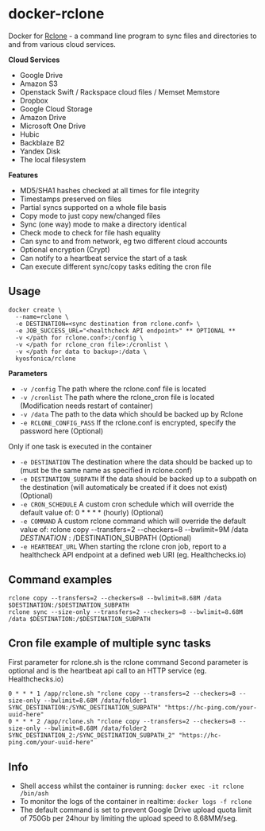 [appurl]: https://rclone.org/
[docker-rclone-mount]: https://github.com/tynor88/docker-rclone-mount

# docker-rclone

Docker for [Rclone][appurl] - a command line program to sync files and directories to and from various cloud services.

**Cloud Services**
* Google Drive
* Amazon S3
* Openstack Swift / Rackspace cloud files / Memset Memstore
* Dropbox
* Google Cloud Storage
* Amazon Drive
* Microsoft One Drive
* Hubic
* Backblaze B2
* Yandex Disk
* The local filesystem

**Features**

* MD5/SHA1 hashes checked at all times for file integrity
* Timestamps preserved on files
* Partial syncs supported on a whole file basis
* Copy mode to just copy new/changed files
* Sync (one way) mode to make a directory identical
* Check mode to check for file hash equality
* Can sync to and from network, eg two different cloud accounts
* Optional encryption (Crypt)
* Can notify to a heartbeat service the start of a task
* Can execute different sync/copy tasks editing the cron file

## Usage

```
docker create \
  --name=rclone \
  -e DESTINATION=<sync destination from rclone.conf> \
  -e JOB_SUCCESS_URL="<healthcheck API endpoint>" ** OPTIONAL **
  -v </path for rclone.conf>:/config \
  -v </path for rclone_cron file>:/cronlist \
  -v </path for data to backup>:/data \
  kyosfonica/rclone
```

**Parameters**

* `-v /config` The path where the rclone.conf file is located
* `-v /cronlist` The path where the rclone_cron file is located (Modification needs restart of container)
* `-v /data` The path to the data which should be backed up by Rclone
* `-e RCLONE_CONFIG_PASS` If the rclone.conf is encrypted, specify the password here (Optional)

Only if one task is executed in the container
* `-e DESTINATION` The destination where the data should be backed up to (must be the same name as specified in rclone.conf)
* `-e DESTINATION_SUBPATH` If the data should be backed up to a subpath on the destination (will automaticaly be created if it does not exist) (Optional)
* `-e CRON_SCHEDULE` A custom cron schedule which will override the default value of: 0 * * * * (hourly) (Optional)
* `-e COMMAND` A custom rclone command which will override the default value of: rclone copy --transfers=2 --checkers=8 --bwlimit=9M /data $DESTINATION:/$DESTINATION_SUBPATH (Optional)
* `-e HEARTBEAT_URL` When starting the rclone cron job, report to a healthcheck API endpoint at a defined web URI (eg. Healthchecks.io)

## Command examples
```
rclone copy --transfers=2 --checkers=8 --bwlimit=8.68M /data $DESTINATION:/$DESTINATION_SUBPATH
rclone sync --size-only --transfers=2 --checkers=8 --bwlimit=8.68M /data $DESTINATION:/$DESTINATION_SUBPATH
```
## Cron file example of multiple sync tasks
First parameter for rclone.sh is the rclone command
Second parameter is optional and is the heartbeat api call to an HTTP service (eg. Healthchecks.io)

```
0 * * * 1 /app/rclone.sh "rclone copy --transfers=2 --checkers=8 --size-only --bwlimit=8.68M /data/folder1 SYNC_DESTINATION:/SYNC_DESTINATION_SUBPATH" "https://hc-ping.com/your-uuid-here"
0 * * * 2 /app/rclone.sh "rclone copy --transfers=2 --checkers=8 --size-only --bwlimit=8.68M /data/folder2 SYNC_DESTINATION_2:/SYNC_DESTINATION_SUBPATH_2" "https://hc-ping.com/your-uuid-here"
```

## Info

* Shell access whilst the container is running: `docker exec -it rclone /bin/ash`
* To monitor the logs of the container in realtime: `docker logs -f rclone`
* The default command is set to prevent Google Drive upload quota limit of 750Gb per 24hour by limiting the upload speed to 8.68MM/seg.
